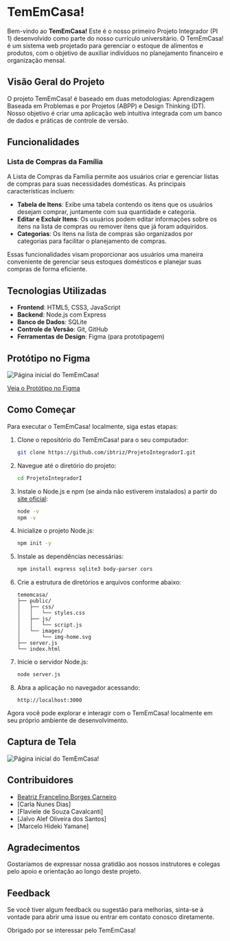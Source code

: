 # TemEmCasa!

Bem-vindo ao **TemEmCasa!** Este é o nosso primeiro Projeto Integrador (PI 1) desenvolvido como parte do nosso currículo universitário. O TemEmCasa! é um sistema web projetado para gerenciar o estoque de alimentos e produtos, com o objetivo de auxiliar indivíduos no planejamento financeiro e organização mensal.

## Visão Geral do Projeto

O projeto TemEmCasa! é baseado em duas metodologias: Aprendizagem Baseada em Problemas e por Projetos (ABPP) e Design Thinking (DT). Nosso objetivo é criar uma aplicação web intuitiva integrada com um banco de dados e práticas de controle de versão.

## Funcionalidades

### Lista de Compras da Família

A Lista de Compras da Família permite aos usuários criar e gerenciar listas de compras para suas necessidades domésticas. As principais características incluem:
- **Tabela de Itens**: Exibe uma tabela contendo os itens que os usuários desejam comprar, juntamente com sua quantidade e categoria.
- **Editar e Excluir Itens**: Os usuários podem editar informações sobre os itens na lista de compras ou remover itens que já foram adquiridos.
- **Categorias**: Os itens na lista de compras são organizados por categorias para facilitar o planejamento de compras.

Essas funcionalidades visam proporcionar aos usuários uma maneira conveniente de gerenciar seus estoques domésticos e planejar suas compras de forma eficiente.

## Tecnologias Utilizadas

- **Frontend**: HTML5, CSS3, JavaScript
- **Backend**: Node.js com Express
- **Banco de Dados**: SQLite
- **Controle de Versão**: Git, GitHub
- **Ferramentas de Design**: Figma (para prototipagem)

## Protótipo no Figma

![Página inicial do TemEmCasa!](ProjetoIntegradorI/icons/img-Desktop.jpg)

[Veja o Protótipo no Figma](https://www.figma.com/file/CRQCCnP5GnzMxJLswdadb1/Prot%C3%B3tipo-LandingPage-PI?type=design&node-id=1%3A2&mode=design&t=kYdDBsKGUnv6Oht6-1)

## Como Começar

Para executar o TemEmCasa! localmente, siga estas etapas:

1. Clone o repositório do TemEmCasa! para o seu computador:
    ```bash
    git clone https://github.com/ibtriz/ProjetoIntegradorI.git
    ```

2. Navegue até o diretório do projeto:
    ```bash
    cd ProjetoIntegradorI
    ```

3. Instale o Node.js e npm (se ainda não estiverem instalados) a partir do [site oficial](https://nodejs.org/):
    ```bash
    node -v
    npm -v
    ```

4. Inicialize o projeto Node.js:
    ```bash
    npm init -y
    ```

5. Instale as dependências necessárias:
    ```bash
    npm install express sqlite3 body-parser cors
    ```

6. Crie a estrutura de diretórios e arquivos conforme abaixo:
    ```
    tememcasa/
    ├── public/
    │   ├── css/
    │   │   └── styles.css
    │   ├── js/
    │   │   └── script.js
    │   └── images/
    │       └── img-home.svg
    ├── server.js
    └── index.html
    ```

7. Inicie o servidor Node.js:
    ```bash
    node server.js
    ```

8. Abra a aplicação no navegador acessando:
    ```
    http://localhost:3000
    ```

Agora você pode explorar e interagir com o TemEmCasa! localmente em seu próprio ambiente de desenvolvimento.

## Captura de Tela

![Página inicial do TemEmCasa!](ProjetoIntegradorI/icons/img-Desktop.png)

## Contribuidores

- [Beatriz Francelino Borges Carneiro](https://github.com/ibtriz)
- [Carla Nunes Dias]
- [Flaviele de Souza Cavalcanti]
- [Jalvo Alef Oliveira dos Santos]
- [Marcelo Hideki Yamane]

## Agradecimentos

Gostaríamos de expressar nossa gratidão aos nossos instrutores e colegas pelo apoio e orientação ao longo deste projeto.

## Feedback

Se você tiver algum feedback ou sugestão para melhorias, sinta-se à vontade para abrir uma issue ou entrar em contato conosco diretamente.

Obrigado por se interessar pelo TemEmCasa!
